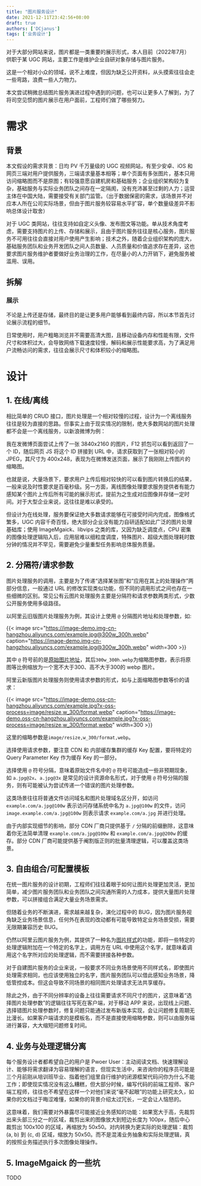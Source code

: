 ```yaml
---
title: "图片服务设计"
date: 2021-12-11T23:42:56+08:00
draft: true
authors: ['DCjanus']
tags: ['业务设计']
---
```


对于大部分网站来说，图片都是一类重要的展示形式，本人目前（2022年7月）供职于某 UGC 网站，主要工作是维护企业自研对象存储与图片服务。

这是一个相对小众的领域，说不上难度，但因为缺乏公开资料，从头摸索往往会走一些弯路，浪费一些人力物力。

本文尝试稍微总结图片服务演进过程中遇到的问题，也可以让更多人了解到，为了将司空见惯的图片展示在用户面前，工程师们做了哪些努力。

<!--more-->

# 需求

## 背景

本文假设的需求背景：日均 PV 千万量级的 UGC 视频网站，有至少安卓、iOS 和网页三端对用户提供服务，三端请求量基本相等；单个页面有多张图片，基本只用访问缩略图而不是原图；有较强意愿自建机房和基础服务；企业组织架构较为复杂，基础服务与实际业务团队之间存在一定隔阂，没有充沛甚至过剩的人力；运营主体在中国大陆，需要接受有关部门监管。（出于数据保密的需求，该场景并不对应本人所在公司实际场景，但由于图片服务较容易水平扩容，单个数量级差异不影响总体设计取舍）

对于 UGC 类网站，往往支持如自定义头像、发布图文等功能。单从技术角度考虑，需要支持图片的上传、存储和展示，且由于图片服务往往是核心服务，图片服务不可用往往会直接对用户使用产生影响；技术之外，随着企业组织架构的庞大，基础服务团队和业务开发团队之间人员数量、人员质量和价值追求存在差异，这也要求图片服务维护者要做好业务治理的工作，在尽量小的人力开销下，避免服务被滥用、误用。

## 拆解

### 展示

不论是上传还是存储，最终目的是让更多用户能够看到最终内容，所以本节首先讨论展示流程的细节。

日常使用时，用户粗略浏览并不需要高清大图，且移动设备内存和性能有限，文件尺寸和体积过大，会导致网络下载速度较慢，解码和展示性能要求高，为了满足用户流畅访问的需求，往往会展示尺寸和体积较小的缩略图。

<!-- 以下为之前一版草稿 -->

# 设计

## 1. 在线/离线

相比简单的 CRUD 接口，图片处理是一个相对较慢的过程，设计为一个离线服务往往是较为直接的思路。但事实上由于现实情况的限制，绝大多数网站的图片处理都不会是一个离线服务，以新浪微博为例：

我在发微博页面尝试上传了一张 3840x2160 的图片，F12 抓包可以看到返回了一个 ID，随后网页 JS 将这个 ID 拼接到 URL 中，请求获取到了一张相对较小的 JPEG，其尺寸为 400x248，表现为在微博发送页面，展示了我刚刚上传图片的缩略图。

也就是说，大量场景下，要求用户上传后相对较快的可以看到图片转换后的结果，一般来说及时性要求是百毫秒级。另一方面，离线图像处理要求服务提供者有能力感知某个图片上传后所有可能的展示形式，提前为之生成对应图像并存储一定时间。对于大型企业来说，这往往是难以承受的。

但设计为在线处理，服务要保证绝大多数请求能够在可接受时间内完成，图像格式繁多，UGC 内容千奇百怪，绝大部分企业没有能力自研适配如此广泛的图片处理基础库；使用 ImageMgaick、libvips 之类的库，又因为缺乏调度点，CPU 密集的图像处理逻辑陷入后，应用层难以细粒度调度，特殊图片、超级大图处理耗时数分钟的情况并不罕见，需要避免少量重型任务影响总体服务质量。

## 2. 分隔符/请求参数

图片处理服务的调用，主要是为了传递“选择某张图”和“应用在其上的处理操作”两部分信息，一般通过 URL 的修改实现类似功能，但不同的调用形式之间也存在一些细微的区别。常见公有云图片处理服务主要是分隔符和请求参数两类形式，少数公开服务使用多级路径。

以阿里云旧版图片处理服务为例，其设计上使用 `@` 分隔图片地址和处理参数，如:

{{< image src="https://image-demo.img-cn-hangzhou.aliyuncs.com/example.jpg@300w_300h.webp" caption="https://image-demo.img-cn-hangzhou.aliyuncs.com/example.jpg@300w_300h.webp" width=300 >}}

其中 `@` 符号前的是[原始图片地址](https://image-demo.img-cn-hangzhou.aliyuncs.com/example.jpg)，其后`300w_300h.webp`为缩略图参数，表示将原图等比例缩放为一个宽不大于300、高不大于300的 webp 图片。

阿里云新版图片处理服务则使用请求参数的形式，如与上面缩略图参数等价的请求：

{{< image src="https://image-demo.oss-cn-hangzhou.aliyuncs.com/example.jpg?x-oss-process=image/resize,w_300/format,webp" caption="https://image-demo.oss-cn-hangzhou.aliyuncs.com/example.jpg?x-oss-process=image/resize,w_300/format,webp" width=300 >}}

这里的缩略参数是`image/resize,w_300/format,webp`。

选择使用请求参数，要注意 CDN 和 内部缓存集群的缓存 Key 配置，要将特定的 Query Parameter Key 作为缓存 Key 的一部分。

选择使用 `@` 符号分隔，意味着原始文件名中的 `@` 符号可能造成一些非预期现象，如 `a.jpg@2x`、`a.jpg@3x` 是常见的设计资源命名形式，对于使用 `@` 符号分隔的服务，则有可能被认为尝试传递一个错误的图片处理参数。

这类场景往往将普通文件访问域名和图片处理域名区分开，如访问 `example.com/a.jpg@100w` 表示访问存储系统中名为 `a.jpg@100w` 的文件，访问`image.example.com/a.jpg@100w` 则表示请求 `example.com/a.jpg` 并进行处理。

由于内部实现细节的影响，部分 CDN 厂商只提供基于 `/` 分隔的前缀删除，这意味着你无法简单清理 `example.com/a.jpg@100w` 和 `example.com/a.jpg@200w` 的缓存。部分 CDN 厂商可能提供基于阉割版正则的批量清理逻辑，可以覆盖这类场景。

## 3. 自由组合/可配置模板

在统一图片服务的设计初期，工程师们往往着眼于如何让图片处理更加灵活，更加简单，减少图片服务团队和业务团队之间沟通所需的人力成本，提供大量图片处理参数，可以拼接组合满足大量业务场景需求。

但随着业务的不断演进，需求越来越复杂，演化过程中的 BUG，因为图片服务视角缺乏业务场景信息，任何外在表现的改动都有可能导致特定业务场景受损，需要无限期兼容历史 BUG。

仍然以阿里云图片服务为例，其提供了一种名为[图片样式](https://help.aliyun.com/document_detail/48884.html)的功能，即将一些特定的处理逻辑附加在一个特定的名字上，调用方在 URL 中使用这个名字，就意味着调用这个名字所对应的处理逻辑，而不需要拼接各种参数。

对于自建图片服务的企业来说，一般要求不同业务场景使用不同样式名，即使图片处理需求相同，也应该使用独立的名字，图片服务团队可以借此感知业务场景，降低管控成本。但这会导致不同场景的相同图片处理请求无法共享缓存。

除此之外，由于不同分辨率的设备上往往需要请求不同尺寸的图片，这意味着“选择图片处理参数”的逻辑往往写死在客户端，对于移动 APP 来说，出现线上问题、选择错图片处理参数时，修复问题只能通过发布新版本实现，会让问题修复周期无比漫长。如果客户端请求的是模板名，而不是直接使用缩略参数，则可以由服务端进行兼容，大大缩短问题修复时间。

## 4. 业务与处理逻辑分离

每个服务设计者都希望自己的用户是 Pwoer User：主动阅读文档、快速理解设计、能够将需求翻译为容易理解的语言，但现实生活中，来咨询你的程序员可能是三个月前刚从培训班毕业、指着他们组里自行维护的闭源框架代码问你为什么不能工作；即使现实情况没有这么糟糕，但大部分时候，编写代码的前端工程师、客户端工程师，往往也不希望在这样一个对他们来说“毫不起眼”的功能上研究太久，如果你的文档过于晦涩难懂，如果你的背景介绍太过冗长，一定会让人恼怒的。

这意味着，我们需要对外暴露尽可能接近业务感知的功能：如果宽大于高，先裁剪出来头部三分之一的区域，裁剪出来的图像放大到短边长度为 100px，随后中心裁剪出 100x100 的区域，再缩放为 50x50。对内转换为更实际的处理逻辑：裁剪 (a, b) 到 (c, d) 区域，缩放为 50x50。而不是混淆业务抽象和实际处理逻辑，真的按照业务描述执行多次图像处理操作。

## 5. ImageMgaick 的一些坑

TODO